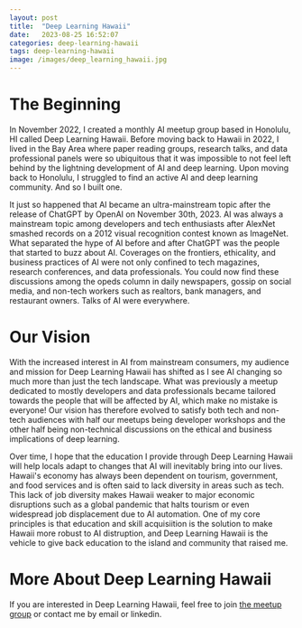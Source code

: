 ```yaml
---
layout: post
title:  "Deep Learning Hawaii"
date:   2023-08-25 16:52:07
categories: deep-learning-hawaii
tags: deep-learning-hawaii
image: /images/deep_learning_hawaii.jpg
---
```

# The Beginning
In November 2022, I created a monthly AI meetup group based in Honolulu, HI called Deep Learning Hawaii. Before moving back to Hawaii in 2022, I lived in the Bay Area where paper reading groups, research talks, and data professional panels were so ubiquitous that it was impossible to not feel left behind by the lightning development of AI and deep learning. Upon moving back to Honolulu, I struggled to find an active AI and deep learning community. And so I built one.

It just so happened that AI became an ultra-mainstream topic after the release of ChatGPT by OpenAI on November 30th, 2023. AI was always a mainstream topic among developers and tech enthusiasts after AlexNet smashed records on a 2012 visual recognition contest known as ImageNet. What separated the hype of AI before and after ChatGPT was the people that started to buzz about AI. Coverages on the frontiers, ethicality, and business practices of AI were not only confined to tech magazines, research conferences, and data professionals. You could now find these discussions among the opeds column in daily newspapers, gossip on social media, and non-tech workers such as realtors, bank managers, and restaurant owners. Talks of AI were everywhere.

# Our Vision
With the increased interest in AI from mainstream consumers, my audience and mission for Deep Learning Hawaii has shifted as I see AI changing so much more than just the tech landscape. What was previously a meetup dedicated to mostly developers and data professionals became tailored towards the people that will be affected by AI, which make no mistake is everyone! Our vision has therefore evolved to satisfy both tech and non-tech audiences with half our meetups being developer workshops and the other half being non-technical discussions on the ethical and business implications of deep learning. 

Over time, I hope that the education I provide through Deep Learning Hawaii will help locals adapt to changes that AI will inevitably bring into our lives. Hawaii's economy has always been dependent on tourism, government, and food services and is often said to lack diversity in areas such as tech. This lack of job diversity makes Hawaii weaker to major economic disruptions such as a global pandemic that halts tourism or even widespread job displacement due to AI automation. One of my core principles is that education and skill acquisiition is the solution to make Hawaii more robust to AI distruption, and Deep Learning Hawaii is the vehicle to give back education to the island and community that raised me.

# More About Deep Learning Hawaii
If you are interested in Deep Learning Hawaii, feel free to join [the meetup group][meetup] or contact me by email or linkedin. 

[meetup]:      https://www.meetup.com/hawaii-deep-learning-group/
